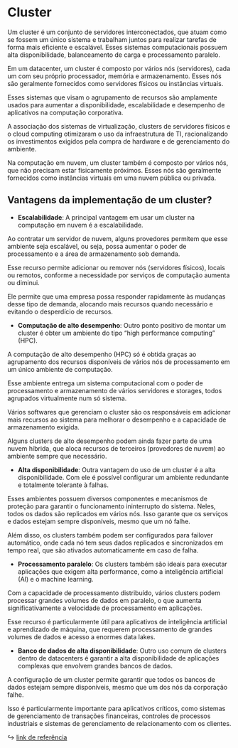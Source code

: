 # Cluster

Um cluster é um conjunto de servidores interconectados, que atuam como se fossem um único sistema e trabalham juntos para realizar tarefas de forma mais eficiente e escalável. Esses sistemas computacionais possuem alta disponibilidade, balanceamento de carga e processamento paralelo.

Em um datacenter, um cluster é composto por vários nós (servidores), cada um com seu próprio processador, memória e armazenamento. Esses nós são geralmente fornecidos como servidores físicos ou instâncias virtuais.

Esses sistemas que visam o agrupamento de recursos são amplamente usados para aumentar a disponibilidade, escalabilidade e desempenho de aplicativos na computação corporativa.

A associação dos sistemas de virtualização, clusters de servidores físicos e o cloud computing otimizaram o uso da infraestrutura de TI, racionalizando os investimentos exigidos pela compra de hardware e de gerenciamento do ambiente.

Na computação em nuvem, um cluster também é composto por vários nós, que não precisam estar fisicamente próximos. Esses nós são geralmente fornecidos como instâncias virtuais em uma nuvem pública ou privada.

## Vantagens da implementação de um cluster?

- **Escalabilidade**: A principal vantagem em usar um cluster na computação em nuvem é a escalabilidade.

Ao contratar um servidor de nuvem, alguns provedores permitem que esse ambiente seja escalável, ou seja, possa aumentar o poder de processamento e a área de armazenamento sob demanda.

Esse recurso permite adicionar ou remover nós (servidores físicos), locais ou remotos, conforme a necessidade por serviços de computação aumenta ou diminui.

Ele permite que uma empresa possa responder rapidamente às mudanças desse tipo de demanda, alocando mais recursos quando necessário e evitando o desperdício de recursos.

- **Computação de alto desempenho**: Outro ponto positivo de montar um cluster é obter um ambiente do tipo “high performance computing” (HPC).

A computação de alto desempenho (HPC) só é obtida graças ao agrupamento dos recursos disponíveis de vários nós de processamento em um único ambiente de computação.

Esse ambiente entrega um sistema computacional com o poder de processamento e armazenamento de vários servidores e storages, todos agrupados virtualmente num só sistema.

Vários softwares que gerenciam o cluster são os responsáveis em adicionar mais recursos ao sistema para melhorar o desempenho e a capacidade de armazenamento exigida.

Alguns clusters de alto desempenho podem ainda fazer parte de uma nuvem híbrida, que aloca recursos de terceiros (provedores de nuvem) ao ambiente sempre que necessário.

- **Alta disponibilidade**: Outra vantagem do uso de um cluster é a alta disponibilidade. Com ele é possível configurar um ambiente redundante e totalmente tolerante à falhas.

Esses ambientes possuem diversos componentes e mecanismos de proteção para garantir o funcionamento ininterrupto do sistema. Neles, todos os dados são replicados em vários nós. Isso garante que os serviços e dados estejam sempre disponíveis, mesmo que um nó falhe.

Além disso, os clusters também podem ser configurados para failover automático, onde cada nó tem seus dados replicados e sincronizados em tempo real, que são ativados automaticamente em caso de falha.

- **Processamento paralelo**: Os clusters também são ideais para executar aplicações que exigem alta performance, como a inteligência artificial (AI) e o machine learning.

Com a capacidade de processamento distribuído, vários clusters podem processar grandes volumes de dados em paralelo, o que aumenta significativamente a velocidade de processamento em aplicações.

Esse recurso é particularmente útil para aplicativos de inteligência artificial e aprendizado de máquina, que requerem processamento de grandes volumes de dados e acesso a enormes data lakes.

- **Banco de dados de alta disponibilidade**: Outro uso comum de clusters dentro de datacenters é garantir a alta disponibilidade de aplicações complexas que envolvem grandes bancos de dados.

A configuração de um cluster permite garantir que todos os bancos de dados estejam sempre disponíveis, mesmo que um dos nós da corporação falhe.

Isso é particularmente importante para aplicativos críticos, como sistemas de gerenciamento de transações financeiras, controles de processos industriais e sistemas de gerenciamento de relacionamento com os clientes.

:arrow_right_hook: [link de referência](https://www.controle.net/faq/o-que-e-cluster)
